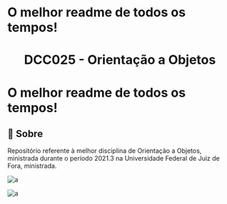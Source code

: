 # O melhor readme de todos os tempos!


<h1 align="center">
    <b>DCC025 - Orientação a Objetos</b> 
</h1>

# O melhor readme de todos os tempos!

## 🔖 Sobre

Repositório referente à melhor disciplina de Orientação a Objetos, ministrada durante o período 2021.3 na Universidade Federal de Juiz de Fora, ministrada.


![a](https://wickedgoodgaming.com/wp-content/uploads/2016/07/gary-was-here-ash-is-a-loser.gif)

![a](https://www.behance.net/gallery/55389655/gif-Collection-Two/modules/326567415)
